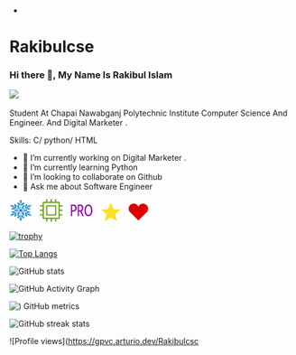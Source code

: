-
# Rakibulcse
### Hi there 👋, My Name Is Rakibul Islam
![](https://towardsdatascience.com/optimizing-your-python-code-156d4b8f4a29)

Student At Chapai Nawabganj Polytechnic Institute Computer Science And Engineer. And Digital Marketer .

Skills: C/ python/  HTML 

- 🔭 I’m currently working on  Digital Marketer . 
- 🌱 I’m currently learning Python 
- 👯 I’m looking to collaborate on Github 
- 💬 Ask me about Software Engineer 

<a href='https://archiveprogram.github.com/'><img src='https://raw.githubusercontent.com/acervenky/animated-github-badges/master/assets/acbadge.gif' width='40' height='40'></a> <a href='https://docs.github.com/en/developers'><img src='https://raw.githubusercontent.com/acervenky/animated-github-badges/master/assets/devbadge.gif' width='40' height='40'></a> <a href='https://github.com/pricing'><img src='https://raw.githubusercontent.com/acervenky/animated-github-badges/master/assets/pro.gif' width='40' height='40'></a> <a href='https://stars.github.com/'><img src='https://raw.githubusercontent.com/acervenky/animated-github-badges/master/assets/starbadge.gif' width='35' height='35'></a> <a href='https://docs.github.com/en/github/supporting-the-open-source-community-with-github-sponsors'><img src='https://raw.githubusercontent.com/acervenky/animated-github-badges/master/assets/sponsorbadge.gif' width='35' height='35'></a> 

[![trophy](https://github-profile-trophy.vercel.app/?username=Rakibulcsc)](https://github.com/ryo-ma/github-profile-trophy)

[![Top Langs](https://github-readme-stats.vercel.app/api/top-langs/?username=Rakibulcsc)](https://github.com/anuraghazra/github-readme-stats)

![GitHub stats](https://github-readme-stats.vercel.app/api?username=Rakibulcsc&show_icons=true&count_private=true)  

![GitHub Activity Graph](https://activity-graph.herokuapp.com/graph?username=Rakibulcsc)  

![)  GitHub metrics](https://metrics.lecoq.io/Rakibulcsc)  

![GitHub streak stats](https://streak-stats.demolab.com/?user=Rakibulcsc)  

![Profile views](https://gpvc.arturio.dev/Rakibulcsc
